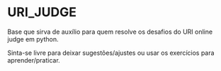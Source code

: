 # URI_JUDGE
Base que sirva de auxílio para quem resolve os desafios do URI online judge em python.

Sinta-se livre para deixar sugestões/ajustes ou usar os exercícios para aprender/praticar.

